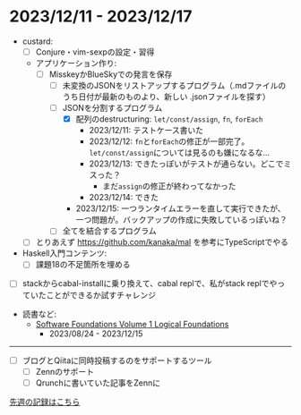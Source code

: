 # 2023/12/11 - 2023/12/17

- custard:
    - [ ] Conjure・vim-sexpの設定・習得
    - アプリケーション作り:
        - [ ] MisskeyかBlueSkyでの発言を保存
            - [ ] 未変換のJSONをリストアップするプログラム（.mdファイルのうち日付が最新のものより、新しい .jsonファイルを探す）
            - [ ] JSONを分割するプログラム
                - [x] 配列のdestructuring: `let/const/assign`, `fn`, `forEach`
                    - 2023/12/11: テストケース書いた
                    - 2023/12/12: `fn`と`forEach`の修正が一部完了。`let/const/assign`については見るのも嫌になるな...
                    - 2023/12/13: できたっぽいがテストが通らない。どこでミスった？
                        - まだ`assign`の修正が終わってなかった
                    - 2023/12/14: できた
                - 2023/12/15: 一つランタイムエラーを直して実行できたが、一つ問題が。バックアップの作成に失敗しているっぽいね？
            - [ ] 全てを結合するプログラム
    - [ ] とりあえず <https://github.com/kanaka/mal> を参考にTypeScriptでやる
- Haskell入門コンテンツ:
    - [ ] 課題18の不足箇所を埋める
- [ ] stackからcabal-installに乗り換えて、cabal replで、私がstack replでやっていたことができるか試すチャレンジ
- 読書など:
    - [Software Foundations Volume 1 Logical Foundations](https://softwarefoundations.cis.upenn.edu/lf-current/index.html)
        - 2023/08/24 - 2023/12/15

------

- [ ] ブログとQiitaに同時投稿するのをサポートするツール
    - [ ] Zennのサポート
    - [ ] Qrunchに書いていた記事をZennに

[先週の記録はこちら](https://github.com/igrep/daily-commits/blob/9ccabc787ee44e57e1eba687558dc3c9c6fbbb64/yesterday.md)
